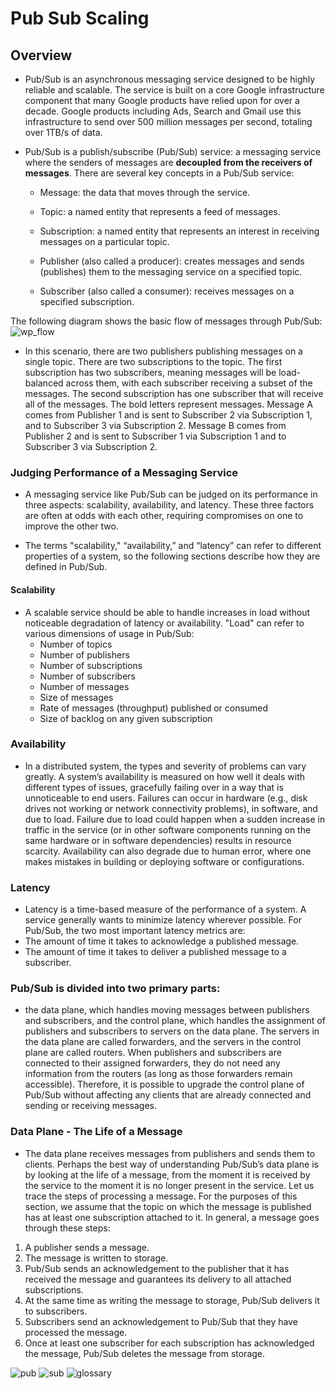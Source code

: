 # Pub Sub Scaling

## Overview
* Pub/Sub is an asynchronous messaging service designed to be highly reliable and scalable. The service is built on a core Google infrastructure component that many Google products have relied upon for over a decade. Google products including Ads, Search and Gmail use this infrastructure to send over 500 million messages per second, totaling over 1TB/s of data. 

* Pub/Sub is a publish/subscribe (Pub/Sub) service: a messaging service where the senders of messages are **decoupled from the receivers of messages**. There are several key concepts in a Pub/Sub service:

  * Message: the data that moves through the service.

  * Topic: a named entity that represents a feed of messages.

  * Subscription: a named entity that represents an interest in receiving messages on a particular topic.

  * Publisher (also called a producer): creates messages and sends (publishes) them to the messaging service on a specified topic.

  * Subscriber (also called a consumer): receives messages on a specified subscription.

The following diagram shows the basic flow of messages through Pub/Sub:
![wp_flow](https://cloud.google.com/pubsub/images/wp_flow.svg)
* In this scenario, there are two publishers publishing messages on a single topic. There are two subscriptions to the topic. The first subscription has two subscribers, meaning messages will be load-balanced across them, with each subscriber receiving a subset of the messages. The second subscription has one subscriber that will receive all of the messages. The bold letters represent messages. Message A comes from Publisher 1 and is sent to Subscriber 2 via Subscription 1, and to Subscriber 3 via Subscription 2. Message B comes from Publisher 2 and is sent to Subscriber 1 via Subscription 1 and to Subscriber 3 via Subscription 2.

### Judging Performance of a Messaging Service

* A messaging service like Pub/Sub can be judged on its performance in three aspects: scalability, availability, and latency. These three factors are often at odds with each other, requiring compromises on one to improve the other two.

* The terms "scalability," “availability,” and “latency” can refer to different properties of a system, so the following sections describe how they are defined in Pub/Sub.

#### Scalability
* A scalable service should be able to handle increases in load without noticeable degradation of latency or availability. "Load" can refer to various dimensions of usage in Pub/Sub:
  * Number of topics
  * Number of publishers
  * Number of subscriptions
  * Number of subscribers
  * Number of messages 
  * Size of messages
  * Rate of messages (throughput) published or consumed
  * Size of backlog on any given subscription

### Availability
* In a distributed system, the types and severity of problems can vary greatly. A system’s availability is measured on how well it deals with different types of issues, gracefully failing over in a way that is unnoticeable to end users. Failures can occur in hardware (e.g., disk drives not working or network connectivity problems), in software, and due to load. Failure due to load could happen when a sudden increase in traffic in the service (or in other software components running on the same hardware or in software dependencies) results in resource scarcity. Availability can also degrade due to human error, where one makes mistakes in building or deploying software or configurations.

### Latency
* Latency is a time-based measure of the performance of a system. A service generally wants to minimize latency wherever possible. For Pub/Sub, the two most important latency metrics are:
 * The amount of time it takes to acknowledge a published message.
 * The amount of time it takes to deliver a published message to a subscriber.
 
### Pub/Sub is divided into two primary parts: 
* the data plane, which handles moving messages between publishers and subscribers, and the control plane, which handles the assignment of publishers and subscribers to servers on the data plane. The servers in the data plane are called forwarders, and the servers in the control plane are called routers. When publishers and subscribers are connected to their assigned forwarders, they do not need any information from the routers (as long as those forwarders remain accessible). Therefore, it is possible to upgrade the control plane of Pub/Sub without affecting any clients that are already connected and sending or receiving messages.

### Data Plane - The Life of a Message
* The data plane receives messages from publishers and sends them to clients. Perhaps the best way of understanding Pub/Sub’s data plane is by looking at the life of a message, from the moment it is received by the service to the moment it is no longer present in the service. Let us trace the steps of processing a message. For the purposes of this section, we assume that the topic on which the message is published has at least one subscription attached to it. In general, a message goes through these steps:
1. A publisher sends a message.
2. The message is written to storage.
3. Pub/Sub sends an acknowledgement to the publisher that it has received the message and guarantees its delivery to all attached subscriptions.
4. At the same time as writing the message to storage, Pub/Sub delivers it to subscribers.
5. Subscribers send an acknowledgement to Pub/Sub that they have processed the message.
6. Once at least one subscriber for each subscription has acknowledged the message, Pub/Sub deletes the message from storage.

![pub](https://user-images.githubusercontent.com/8856857/93427768-baa6d280-f901-11ea-804d-9d3c7c9a7af9.png)
![sub](https://user-images.githubusercontent.com/8856857/93427863-df02af00-f901-11ea-89d5-72b8dc966223.png)
![glossary](https://user-images.githubusercontent.com/8856857/93427930-f80b6000-f901-11ea-877d-4c67d569f48f.png)
